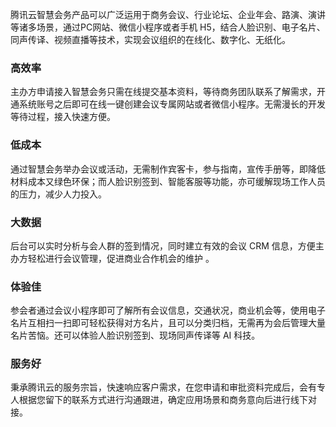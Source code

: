 腾讯云智慧会务产品可以广泛运用于商务会议、行业论坛、企业年会、路演、演讲等诸多场景，通过PC网站、微信小程序或者手机 H5，结合人脸识别、电子名片、同声传译、视频直播等技术，实现会议组织的在线化、数字化、无纸化。

### 高效率

主办方申请接入智慧会务只需在线提交基本资料，等待商务团队联系了解需求，开通系统账号之后即可在线一键创建会议专属网站或者微信小程序。无需漫长的开发等待过程，接入快速方便。

### 低成本

通过智慧会务举办会议或活动，无需制作宾客卡，参与指南，宣传手册等，即降低材料成本又绿色环保；而人脸识别签到、智能客服等功能，亦可缓解现场工作人员的压力，减少人力投入。

### 大数据

后台可以实时分析与会人群的签到情况，同时建立有效的会议 CRM 信息，方便主办方轻松进行会议管理，促进商业合作机会的维护 。

### 体验佳

参会者通过会议小程序即可了解所有会议信息，交通状况，商业机会等，使用电子名片互相扫一扫即可轻松获得对方名片，且可以分类归档，无需再为会后管理大量名片苦恼。还可以体验人脸识别签到、现场同声传译等 AI 科技。

### 服务好

秉承腾讯云的服务宗旨，快速响应客户需求，在您申请和审批资料完成后，会有专人根据您留下的联系方式进行沟通跟进，确定应用场景和商务意向后进行线下对接。

